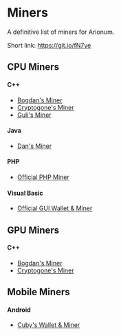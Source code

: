 # Miners

A definitive list of miners for Arionum.

Short link: https://git.io/fN7ye

## CPU Miners

#### C++

- [Bogdan's Miner](https://github.com/bogdanadnan/ariominer)
- [Cryptogone's Miner](https://bitbucket.org/cryptogone/arionum-gpu-miner)
- [Guli's Miner](https://bitbucket.org/guli13/arionum-gpu-miner)

#### Java

- [Dan's Miner](https://github.com/ProgrammerDan/arionum-java)

#### PHP

- [Official PHP Miner](https://github.com/arionum/miner)

#### Visual Basic

- [Official GUI Wallet & Miner](https://github.com/arionum/lightWalletGUI)

## GPU Miners

#### C++

- [Bogdan's Miner](https://github.com/bogdanadnan/ariominer)
- [Cryptogone's Miner](https://bitbucket.org/cryptogone/arionum-gpu-miner)

## Mobile Miners

#### Android

- [Cuby's Wallet & Miner](https://github.com/CuteCubed/Arionum-Wallet-Android)
